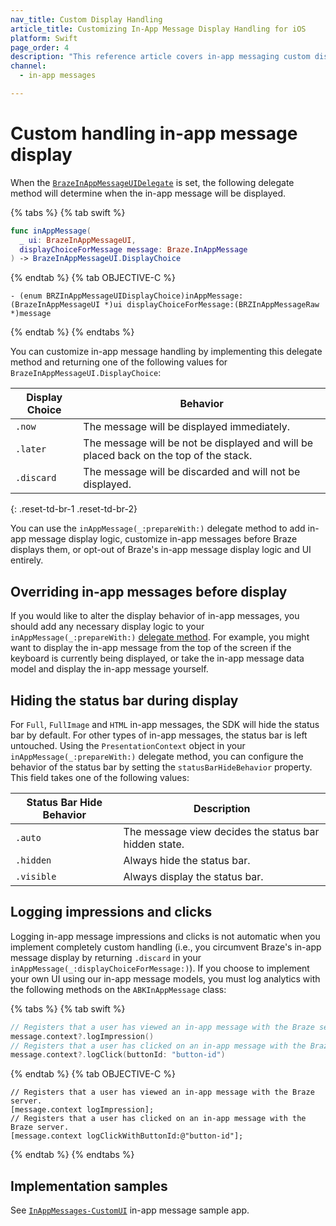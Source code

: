 ```yaml
---
nav_title: Custom Display Handling
article_title: Customizing In-App Message Display Handling for iOS
platform: Swift
page_order: 4
description: "This reference article covers in-app messaging custom display handling for your iOS application."
channel:
  - in-app messages

---
```


# Custom handling in-app message display

When the [`BrazeInAppMessageUIDelegate`][16] is set, the following delegate method will determine when the in-app message will be displayed.

{% tabs %}
{% tab swift %}

```swift
func inAppMessage(
  _ ui: BrazeInAppMessageUI,
  displayChoiceForMessage message: Braze.InAppMessage
) -> BrazeInAppMessageUI.DisplayChoice
```

{% endtab %}
{% tab OBJECTIVE-C %}

```objc
- (enum BRZInAppMessageUIDisplayChoice)inAppMessage:(BrazeInAppMessageUI *)ui displayChoiceForMessage:(BRZInAppMessageRaw *)message
```

{% endtab %}
{% endtabs %}

You can customize in-app message handling by implementing this delegate method and returning one of the following values for `BrazeInAppMessageUI.DisplayChoice`:

| Display Choice                      | Behavior                                                                              |
| ----------------------------------- | ------------------------------------------------------------------------------------- |
| `.now`                              | The message will be displayed immediately.                                            |
| `.later`                            | The message will be not be displayed and will be placed back on the top of the stack. |
| `.discard`                          | The message will be discarded and will not be displayed.                              |
{: .reset-td-br-1 .reset-td-br-2}

You can use the `inAppMessage(_:prepareWith:)` delegate method to add in-app message display logic, customize in-app messages before Braze displays them, or opt-out of Braze's in-app message display logic and UI entirely.

## Overriding in-app messages before display

If you would like to alter the display behavior of in-app messages, you should add any necessary display logic to your `inAppMessage(_:prepareWith:)` [delegate method](https://braze-inc.github.io/braze-swift-sdk/documentation/brazeui/brazeinappmessageuidelegate/inappmessage(_:preparewith:)-11fog). For example, you might want to display the in-app message from the top of the screen if the keyboard is currently being displayed, or take the in-app message data model and display the in-app message yourself.


## Hiding the status bar during display

For `Full`, `FullImage` and `HTML` in-app messages, the SDK will hide the status bar by default. For other types of in-app messages, the status bar is left untouched. Using the `PresentationContext` object in your `inAppMessage(_:prepareWith:)` delegate method, you can configure the behavior of the status bar by setting the `statusBarHideBehavior` property. This field takes one of the following values:

| Status Bar Hide Behavior            | Description                                                                           |
| ----------------------------------- | ------------------------------------------------------------------------------------- |
| `.auto`                             | The message view decides the status bar hidden state.                                 |
| `.hidden`                           | Always hide the status bar.                                                           |
| `.visible`                          | Always display the status bar.                                                        |

## Logging impressions and clicks

Logging in-app message impressions and clicks is not automatic when you implement completely custom handling (i.e., you circumvent Braze's in-app message display by returning `.discard` in your `inAppMessage(_:displayChoiceForMessage:)`). If you choose to implement your own UI using our in-app message models, you must log analytics with the following methods on the `ABKInAppMessage` class:

{% tabs %}
{% tab swift %}

```swift
// Registers that a user has viewed an in-app message with the Braze server.
message.context?.logImpression()
// Registers that a user has clicked on an in-app message with the Braze server.
message.context?.logClick(buttonId: "button-id")
```

{% endtab %}
{% tab OBJECTIVE-C %}

```objc
// Registers that a user has viewed an in-app message with the Braze server.
[message.context logImpression];
// Registers that a user has clicked on an in-app message with the Braze server.
[message.context logClickWithButtonId:@"button-id"];
```

{% endtab %}
{% endtabs %}

## Implementation samples

See [`InAppMessages-CustomUI`][36] in-app message sample app.

[16]: https://braze-inc.github.io/braze-swift-sdk/documentation/brazeui/brazeinappmessageuidelegate
[36]: https://github.com/braze-inc/braze-swift-sdk/tree/main/Examples/Swift/Sources/InAppMessages-Custom-UI
